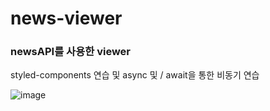 # news-viewer

### newsAPI를 사용한 viewer
styled-components 연습 및 async 및 / await을 통한 비동기 연습

![image](https://user-images.githubusercontent.com/51200912/176947371-cba49e03-a350-40ee-b11a-f0af88bbdb33.png)

